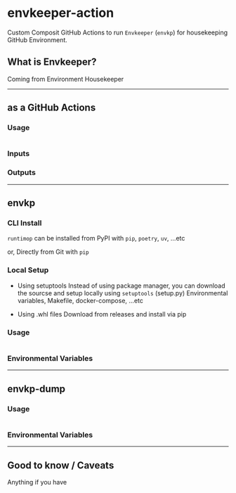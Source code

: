 # envkeeper-action
Custom Composit GitHub Actions to run `Envkeeper` (`envkp`) for housekeeping GitHub Environment.

## What is Envkeeper?
Coming from Environment Housekeeper

***

## as a GitHub Actions

### Usage

```yaml

```

### Inputs


### Outputs

***

## envkp

### CLI Install
`runtimop` can be installed from PyPI with `pip`, `poetry`, `uv`, ...etc

or, Directly from Git with `pip`

### Local Setup
- Using setuptools
Instead of using package manager, you can download the sourcse and setup locally using `setuptools` (setup.py)
Environmental variables, Makefile, docker-compose, ...etc

- Using .whl files
Download from releases and install via pip

### Usage

```shell

```

### Environmental Variables

***

## envkp-dump

### Usage

```shell

```

### Environmental Variables


***


## Good to know / Caveats
Anything if you have

